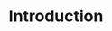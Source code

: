---
title: Introduction
description: Actions are similar to mutations, the differences being that
--- 